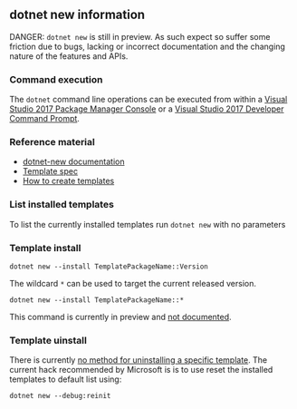 ## dotnet new information


DANGER: `dotnet new` is still in preview. As such expect so suffer some friction due to bugs, lacking or incorrect documentation and the changing nature of the features and APIs.


### Command execution

The `dotnet` command line operations can be executed from within a [Visual Studio 2017 Package Manager Console](https://docs.microsoft.com/en-us/nuget/tools/package-manager-console) or a [Visual Studio 2017 Developer Command Prompt](https://msdn.microsoft.com/en-us/library/ms229859.aspx).


### Reference material

 * [dotnet-new documentation](https://docs.microsoft.com/en-nz/dotnet/core/tools/dotnet-new)
 * [Template spec](https://github.com/dotnet/templating/wiki/%22Runnable-Project%22-Templates)
 * [How to create templates](https://blogs.msdn.microsoft.com/dotnet/2017/04/02/how-to-create-your-own-templates-for-dotnet-new/)


### List installed templates

To list the currently installed templates run `dotnet new` with no parameters


### Template install

```
dotnet new --install TemplatePackageName::Version
```

The wildcard `*` can be used to target the current released version.

```
dotnet new --install TemplatePackageName::*
```

This command is currently in preview and [not documented](https://github.com/dotnet/docs/issues/2315).


### Template uinstall

There is currently [no method for uninstalling a specific template](https://github.com/dotnet/templating/issues/893). The current hack recommended by Microsoft is  is to use reset the installed templates to default list using:

```
dotnet new --debug:reinit
```